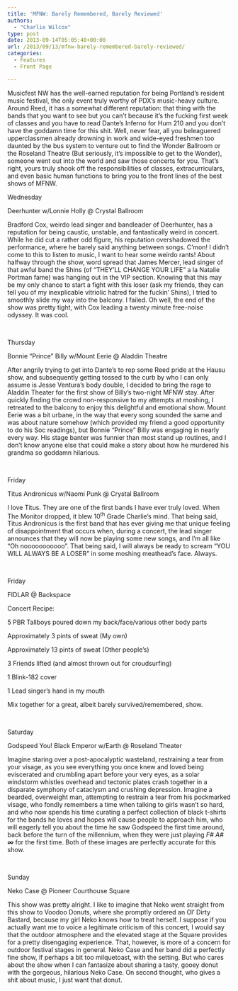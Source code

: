 ```yaml
---
title: 'MFNW: Barely Remembered, Barely Reviewed'
authors: 
  - "Charlie Wilcox"
type: post
date: 2013-09-14T05:05:40+00:00
url: /2013/09/13/mfnw-barely-remembered-barely-reviewed/
categories:
  - Features
  - Front Page

---
```

Musicfest NW has the well-earned reputation for being Portland’s resident music festival, the only event truly worthy of PDX’s music-heavy culture. Around Reed, it has a somewhat different reputation: that thing with the bands that you want to see but you can’t because it’s the fucking first week of classes and you have to read Dante’s Inferno for Hum 210 and you don’t have the goddamn time for this shit. Well, never fear, all you beleaguered upperclassmen already drowning in work and wide-eyed freshmen too daunted by the bus system to venture out to find the Wonder Ballroom or the Roseland Theatre (But seriously, it’s impossible to get to the Wonder), someone went out into the world and saw those concerts for you. That’s right, yours truly shook off the responsibilities of classes, extracurriculars, and even basic human functions to bring you to the front lines of the best shows of MFNW.
  
Wednesday

Deerhunter w/Lonnie Holly @ Crystal Ballroom

Bradford Cox, weirdo lead singer and bandleader of Deerhunter, has a reputation for being caustic, unstable, and fantastically weird in concert. While he did cut a rather odd figure, his reputation overshadowed the performance, where he barely said anything between songs. C’mon! I didn’t come to this to listen to music, I want to hear some weirdo rants! About halfway through the show, word spread that James Mercer, lead singer of that awful band the Shins (of “THEY’LL CHANGE YOUR LIFE” a la Natalie Portman fame) was hanging out in the VIP section. Knowing that this may be my only chance to start a fight with this loser (ask my friends, they can tell you of my inexplicable vitriolic hatred for the fuckin’ Shins), I tried to smoothly slide my way into the balcony. I failed. Oh well, the end of the show was pretty tight, with Cox leading a twenty minute free-noise odyssey. It was cool.

&nbsp;

Thursday

Bonnie “Prince” Billy w/Mount Eerie @ Aladdin Theatre

After angrily trying to get into Dante’s to rep some Reed pride at the Hausu show, and subsequently getting tossed to the curb by who I can only assume is Jesse Ventura’s body double, I decided to bring the rage to Aladdin Theater for the first show of Billy’s two-night MFNW stay. After quickly finding the crowd non-responsive to my attempts at moshing, I retreated to the balcony to enjoy this delightful and emotional show. Mount Eerie was a bit urbane, in the way that every song sounded the same and was about nature somehow (which provided my friend a good opportunity to do his Soc readings), but Bonnie “Prince” Billy was engaging in nearly every way. His stage banter was funnier than most stand up routines, and I don’t know anyone else that could make a story about how he murdered his grandma so goddamn hilarious.

&nbsp;

Friday

Titus Andronicus w/Naomi Punk @ Crystal Ballroom

I love Titus. They are one of the first bands I have ever truly loved. When The Monitor dropped, it blew 10<sup>th</sup> Grade Charlie’s mind. That being said, Titus Andronicus is the first band that has ever giving me that unique feeling of disappointment that occurs when, during a concert, the lead singer announces that they will now be playing some new songs, and I’m all like “Oh nooooooooooo”. That being said, I will always be ready to scream “YOU WILL ALWAYS BE A LOSER” in some moshing meathead’s face. Always.

&nbsp;

Friday

FIDLAR @ Backspace

Concert Recipe:

5 PBR Tallboys poured down my back/face/various other body parts

Approximately 3 pints of sweat (My own)

Approximately 13 pints of sweat (Other people’s)

3 Friends lifted (and almost thrown out for croudsurfing)

1 Blink-182 cover

1 Lead singer’s hand in my mouth

Mix together for a great, albeit barely survived/remembered, show.

&nbsp;

Saturday

Godspeed You! Black Emperor w/Earth @ Roseland Theater

Imagine staring over a post-apocalyptic wasteland, restraining a tear from your visage, as you see everything you once knew and loved being eviscerated and crumbling apart before your very eyes, as a solar windstorm whistles overhead and tectonic plates crash together in a disparate symphony of cataclysm and crushing depression. Imagine a bearded, overweight man, attempting to restrain a tear from his pockmarked visage, who fondly remembers a time when talking to girls wasn’t so hard, and who now spends his time curating a perfect collection of black t-shirts for the bands he loves and hopes will cause people to approach him, who will eagerly tell you about the time he saw Godspeed the first time around, back before the turn of the millennium, when they were just playing _F# A#_ **_∞_** for the first time. Both of these images are perfectly accurate for this show.

&nbsp;

Sunday

Neko Case @ Pioneer Courthouse Square

This show was pretty alright. I like to imagine that Neko went straight from this show to Voodoo Donuts, where she promptly ordered an Ol’ Dirty Bastard, because my girl Neko knows how to treat herself. I suppose if you actually want me to voice a legitimate criticism of this concert, I would say that the outdoor atmosphere and the elevated stage at the Square provides for a pretty disengaging experience. That, however, is more of a concern for outdoor festival stages in general. Neko Case and her band did a perfectly fine show, if perhaps a bit too milquetoast, with the setting. But who cares about the show when I can fantasize about sharing a tasty, gooey donut with the gorgeous, hilarious Neko Case. On second thought, who gives a shit about music, I just want that donut.